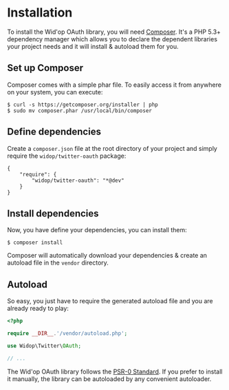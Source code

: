 # Installation

To install the Wid'op OAuth library, you will need [Composer](http://getcomposer.org). It's a PHP 5.3+ dependency
manager which allows you to declare the dependent libraries your project needs and it will install & autoload them
for you.

## Set up Composer

Composer comes with a simple phar file. To easily access it from anywhere on your system, you can execute:

```
$ curl -s https://getcomposer.org/installer | php
$ sudo mv composer.phar /usr/local/bin/composer
```

## Define dependencies

Create a ``composer.json`` file at the root directory of your project and simply require the
``widop/twitter-oauth`` package:

```
{
    "require": {
        "widop/twitter-oauth": "*@dev"
    }
}
```

## Install dependencies

Now, you have define your dependencies, you can install them:

```
$ composer install
```

Composer will automatically download your dependencies & create an autoload file in the ``vendor`` directory.

## Autoload

So easy, you just have to require the generated autoload file and you are already ready to play:

``` php
<?php

require __DIR__.'/vendor/autoload.php';

use Widop\Twitter\OAuth;

// ...
```

The Wid'op OAuth library follows the [PSR-0 Standard](https://github.com/php-fig/fig-standards/blob/master/accepted/PSR-0.md).
If you prefer to install it manually, the library can be autoloaded by any convenient autoloader.

